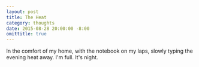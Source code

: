 ```yaml
---
layout: post
title: The Heat
category: thoughts
date: 2015-08-28 20:00:00 -8:00
omittitle: true
---
```


In the comfort of my home, with the notebook on my laps, slowly typing the evening heat away. I'm full. It's night.

